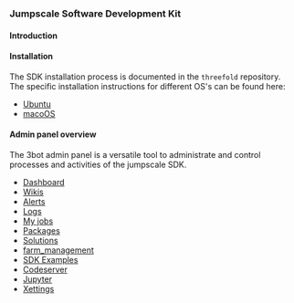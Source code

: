 ### Jumpscale Software Development Kit

#### Introduction

#### Installation
The SDK installation process is documented in the `threefold` repository. The specific installation instructions for different OS's can be found here:
- [Ubuntu](https://github.com/threefoldfoundation/info_threefold/blob/development/docs/wikieditors/installation_linux.md)
- [macoOS](https://github.com/threefoldfoundation/info_threefold/blob/development/docs/wikieditors/installation_macos.md)

#### Admin panel overview

The 3bot admin panel is a versatile tool to administrate and control processes and activities of the jumpscale SDK.


* [Dashboard](./tab_explanation/dashboard.md)
* [Wikis](./tab_explanation/wikis.md)
* [Alerts](./tab_explanation/alerts.md)
* [Logs](./tab_explanation/logs.md)
* [My jobs](./tab_explanation/my_jobs.md)
* [Packages](./tab_explanation/packages.md)
* [Solutions](./tab_explanation/solutions.md)
* [farm_management](./tab_explanation/farm_management.md)
* [SDK Examples](./tab_explanation/sdk_examples.md)
* [Codeserver](./tab_explanation/codeserver.md)
* [Jupyter](./tab_explanation/jupyter.md)
* [Xettings](./tab_explanation/setting.md)


